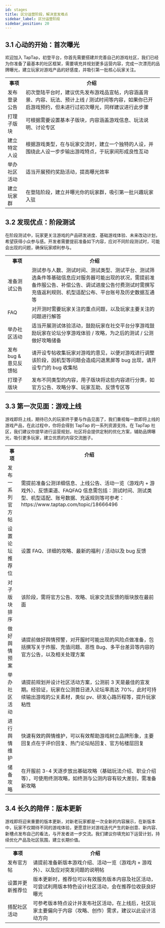 ```yaml
---
id: stages
title: 区分运营阶段，解决宣发难点
sidebar_label: 区分运营阶段
sidebar_position: 20
---
```


## 3.1 心动的开始：首次曝光

欢迎加入 TapTap，初登平台，你首先需要搭建并完善自己的游戏社区，我们已经为你准备了最基本的社区框架，需要填充并规划更多运营内容，完成一次漂亮的品牌曝光，建立玩家对游戏产品的好感度，并吸引第一批核心玩家关注。

<table>
    <tr>
        <th>事项</th>
        <th>介绍</th>
    </tr>
    <tr>
        <td style={{whiteSpace: "nowrap"}}>发布登录公告</td>
        <td>初次登陆平台时，建议优先发布游戏品宣帖，内容涵盖背景、内容、玩法、预计上线 / 测试时间等内容，如果你已开启游戏预约，但未进行过初次曝光，同样建议进行此步骤</td>
    </tr>
    <tr>
        <td style={{whiteSpace: "nowrap"}}>打理子版块</td>
        <td>可根据需要设置基本子版块，内容涵盖游戏信息、玩法说明、讨论专区</td>
    </tr>
    <tr>
        <td style={{whiteSpace: "nowrap"}}>建立特定人设</td>
        <td>根据游戏类型，在与玩家交流时，建立一个独特的人设，并围绕此人设一步步输出游戏特点，于玩家间形成良性互动</td>
    </tr>
    <tr>
        <td style={{whiteSpace: "nowrap"}}>举办社区活动</td>
        <td>适当开展预约奖励活动，提高曝光效率</td>
    </tr>
    <tr>
        <td style={{whiteSpace: "nowrap"}}>建立玩家群</td>
        <td>在登陆阶段，建立并曝光你的玩家群，吸引第一批兴趣玩家入驻</td>
    </tr>
</table>

## 3.2 发现优点：阶段测试

在阶段测试中，玩家更关注游戏的产品研发进度、基础游戏体验、未来改动计划，希望获得小众参与感。开发者需要提前准备如下内容，应对不同阶段测试时，可能会出现的问题，确保玩家顺利参与。

<table>
    <tr>
        <th>事项</th>
        <th>介绍</th>
    </tr>
    <tr>
        <td style={{whiteSpace: "nowrap"}}>准备测试公告</td>
        <td>测试参与人数、测试时间、测试类型、测试平台、测试筛选条件等基础信息应对服务器可能出现的状况，需提前准备炸服公告、补偿公告、调试进度公告付费测试时需撰写充值返利规则、机型适配公布、平台账号及历史数据互通等</td>
    </tr>
    <tr>
        <td style={{whiteSpace: "nowrap"}}>FAQ</td>
        <td>对开测时需要玩家关注的重点问题，以及玩家主要关注的问题进行解答</td>
    </tr>
    <tr>
        <td style={{whiteSpace: "nowrap"}}>举办社区活动</td>
        <td>适当开展测试体验活动，鼓励玩家在社交平台分享游戏鼓励玩家在论坛分享游戏体验 / 攻略，为之后的测试 / 公测做好攻略储备</td>
    </tr>
    <tr>
        <td style={{whiteSpace: "nowrap"}}>发布 bug & 意见反馈帖</td>
        <td>请开设专帖收集玩家对游戏的意见，以便对游戏进行调整该阶段，因机型等问题会造成闪退黑屏等 bug 出现，请开设专门的 bug 收集帖</td>
    </tr>
    <tr>
        <td style={{whiteSpace: "nowrap"}}>打理子版块</td>
        <td>发布不同类型的内容，用子版块将这些内容进行分类，如官方公告、攻略分享、玩家互助、反馈专区等</td>
    </tr>
</table>

## 3.3 第一次见面：游戏上线

游戏即将上线，期待已久的玩家终于要与作品见面了，我们重视每一款即将上线的游戏产品，在此过程中，你将会得到 TapTap 的一系列资源支持。在 TapTap 社区，我们建议你提早进行运营规划，社区将会提供定制的优化方案，辅助品牌曝光，吸引更多玩家，建立优质的内容交流圈子。

<table>
    <tr>
        <th>事项</th>
        <th>介绍</th>
    </tr>
    <tr>
        <td style={{whiteSpace: "nowrap"}}>发布一系列官方帖</td>
        <td>需提前准备公测详细信息、上线公告、活动一览（游戏内 + 游戏外）、反馈渠道、FAQFAQ 信息需包括：测试时间、测试类型、机型适配、账号数据、充返规则等可参考：https://www.taptap.com/topic/18666496</td>
    </tr>
    <tr>
        <td style={{whiteSpace: "nowrap"}}>设置论坛推荐位</td>
        <td>设置 FAQ、详细的攻略、最新的福利 / 活动以及 bug 反馈</td>
    </tr>
    <tr>
        <td style={{whiteSpace: "nowrap"}}>对子版块排序</td>
        <td>该阶段，需将官方公告、攻略、玩家交流反馈的版块放在最前面</td>
    </tr>
    <tr>
        <td style={{whiteSpace: "nowrap"}}>做好舆情预案</td>
        <td>请提前做好舆情预警，对开服时可能出现的风险点做准备，包括撰写关于炸服、充值问题、恶性 Bug、多平台差异等内容的官方公告，以及相关处理方案</td>
    </tr>
    <tr>
        <td style={{whiteSpace: "nowrap"}}>举办社区活动</td>
        <td>请提前规划并设计社区活动方案，公测前 3 天是最佳的宣发期。经验证，玩家在公测首日进入论坛率高达 70%，此时可持续输出游戏的公关素材，类似 pv、研发心路历程等，提升玩家粘性</td>
    </tr>
    <tr>
        <td style={{whiteSpace: "nowrap"}}>进行舆情维护</td>
        <td>快速有效的舆情维护，可以有效帮助游戏树立品牌形象，主要回复点在于评价回复、热门论坛帖回复、官方帖楼层回复</td>
    </tr>
    <tr>
        <td style={{whiteSpace: "nowrap"}}>储备攻略</td>
        <td>在开服前 3-4 天逐步放出基础攻略（基础玩法介绍、职业介绍等），可使用终测攻略，如终测与公测内容有较大差别，需准备新攻略</td>
    </tr>
</table>

## 3.4 长久的陪伴：版本更新

游戏即将迎来重要的版本更新，对新老玩家都是一次全新的内容展示，在新版本中，玩家不仅期待不同的游戏体验，更愿意针对游戏迭代产生的新创意、新内容、新槽点发布自己的看法，与开发者进一步交流。我们建议你填充如下运营计划，持续优化产品及社区氛围，建立长期价值。

<table>
    <tr>
        <th>事项</th>
        <th>介绍</th>
    </tr>
    <tr>
        <td style={{whiteSpace: "nowrap"}}>发布官方帖</td>
        <td>请提前准备新版本游戏介绍、活动一览（游戏内 + 游戏外）、以及应对突发问题的说明帖</td>
    </tr>
    <tr>
        <td style={{whiteSpace: "nowrap"}}>设置并更新推荐位</td>
        <td>版本更新时，推荐位可以有效服务版本内容及社区活动，可尝试利用版本特色设计社区活动，会在推荐位收获良好曝光</td>
    </tr>
    <tr>
        <td style={{whiteSpace: "nowrap"}}>搭配社区活动</td>
        <td>可参考版本特点设计并发布社区活动，在上线后，社区玩家主要偏向于内容（攻略、创作）需求，建议以此设计活动方向</td>
    </tr>
</table>
